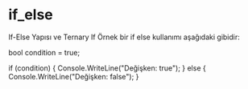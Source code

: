 # if_else
If-Else Yapısı ve Ternary If
Örnek bir if else kullanımı aşağıdaki gibidir:

bool condition = true;

if (condition)
{
    Console.WriteLine("Değişken: true");
}
else
{
    Console.WriteLine("Değişken: false");
}
